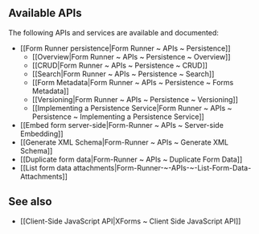 ## Available APIs

The following APIs and services are available and documented:

- [[Form Runner persistence|Form Runner ~ APIs ~ Persistence]]
    - [[Overview|Form Runner ~ APIs ~ Persistence ~ Overview]]
    - [[CRUD|Form Runner ~ APIs ~ Persistence ~ CRUD]]
    - [[Search|Form Runner ~ APIs ~ Persistence ~ Search]]
    - [[Form Metadata|Form Runner ~ APIs ~ Persistence ~ Forms Metadata]]
    - [[Versioning|Form Runner ~ APIs ~ Persistence ~ Versioning]]
    - [[Implementing a Persistence Service|Form Runner ~ APIs ~ Persistence ~ Implementing a Persistence Service]]
- [[Embed form server-side|Form-Runner ~ APIs ~ Server-side Embedding]]
- [[Generate XML Schema|Form-Runner ~ APIs ~ Generate XML Schema]]
- [[Duplicate form data|Form-Runner ~ APIs ~ Duplicate Form Data]]
- [[List form data attachments|Form-Runner-~-APIs-~-List-Form-Data-Attachments]]

## See also

- [[Client-Side JavaScript API|XForms ~ Client Side JavaScript API]]
